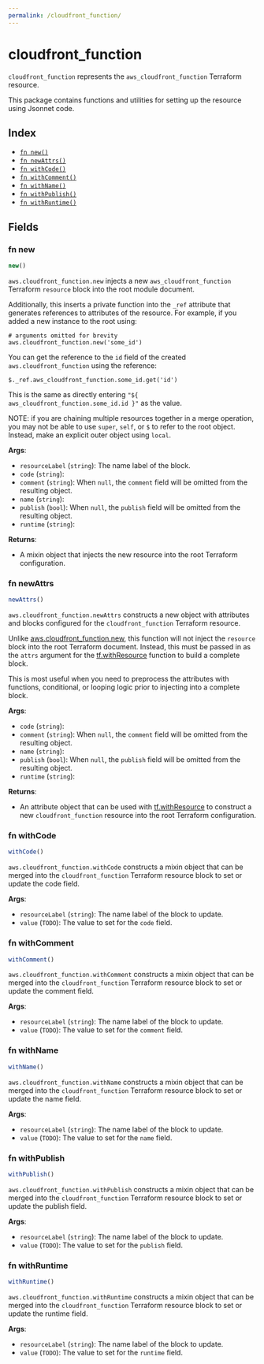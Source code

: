 ```yaml
---
permalink: /cloudfront_function/
---
```


# cloudfront_function

`cloudfront_function` represents the `aws_cloudfront_function` Terraform resource.



This package contains functions and utilities for setting up the resource using Jsonnet code.


## Index

* [`fn new()`](#fn-new)
* [`fn newAttrs()`](#fn-newattrs)
* [`fn withCode()`](#fn-withcode)
* [`fn withComment()`](#fn-withcomment)
* [`fn withName()`](#fn-withname)
* [`fn withPublish()`](#fn-withpublish)
* [`fn withRuntime()`](#fn-withruntime)

## Fields

### fn new

```ts
new()
```


`aws.cloudfront_function.new` injects a new `aws_cloudfront_function` Terraform `resource`
block into the root module document.

Additionally, this inserts a private function into the `_ref` attribute that generates references to attributes of the
resource. For example, if you added a new instance to the root using:

    # arguments omitted for brevity
    aws.cloudfront_function.new('some_id')

You can get the reference to the `id` field of the created `aws.cloudfront_function` using the reference:

    $._ref.aws_cloudfront_function.some_id.get('id')

This is the same as directly entering `"${ aws_cloudfront_function.some_id.id }"` as the value.

NOTE: if you are chaining multiple resources together in a merge operation, you may not be able to use `super`, `self`,
or `$` to refer to the root object. Instead, make an explicit outer object using `local`.

**Args**:
  - `resourceLabel` (`string`): The name label of the block.
  - `code` (`string`): 
  - `comment` (`string`):  When `null`, the `comment` field will be omitted from the resulting object.
  - `name` (`string`): 
  - `publish` (`bool`):  When `null`, the `publish` field will be omitted from the resulting object.
  - `runtime` (`string`): 

**Returns**:
- A mixin object that injects the new resource into the root Terraform configuration.


### fn newAttrs

```ts
newAttrs()
```


`aws.cloudfront_function.newAttrs` constructs a new object with attributes and blocks configured for the `cloudfront_function`
Terraform resource.

Unlike [aws.cloudfront_function.new](#fn-cloudfrontfunctionnew), this function will not inject the `resource`
block into the root Terraform document. Instead, this must be passed in as the `attrs` argument for the
[tf.withResource](https://github.com/tf-libsonnet/core/tree/main/docs#fn-withresource) function to build a complete block.

This is most useful when you need to preprocess the attributes with functions, conditional, or looping logic prior to
injecting into a complete block.

**Args**:
  - `code` (`string`): 
  - `comment` (`string`):  When `null`, the `comment` field will be omitted from the resulting object.
  - `name` (`string`): 
  - `publish` (`bool`):  When `null`, the `publish` field will be omitted from the resulting object.
  - `runtime` (`string`): 

**Returns**:
  - An attribute object that can be used with [tf.withResource](https://github.com/tf-libsonnet/core/tree/main/docs#fn-withresource) to construct a new `cloudfront_function` resource into the root Terraform configuration.


### fn withCode

```ts
withCode()
```

`aws.cloudfront_function.withCode` constructs a mixin object that can be merged into the `cloudfront_function`
Terraform resource block to set or update the code field.



**Args**:
  - `resourceLabel` (`string`): The name label of the block to update.
  - `value` (`TODO`): The value to set for the `code` field.


### fn withComment

```ts
withComment()
```

`aws.cloudfront_function.withComment` constructs a mixin object that can be merged into the `cloudfront_function`
Terraform resource block to set or update the comment field.



**Args**:
  - `resourceLabel` (`string`): The name label of the block to update.
  - `value` (`TODO`): The value to set for the `comment` field.


### fn withName

```ts
withName()
```

`aws.cloudfront_function.withName` constructs a mixin object that can be merged into the `cloudfront_function`
Terraform resource block to set or update the name field.



**Args**:
  - `resourceLabel` (`string`): The name label of the block to update.
  - `value` (`TODO`): The value to set for the `name` field.


### fn withPublish

```ts
withPublish()
```

`aws.cloudfront_function.withPublish` constructs a mixin object that can be merged into the `cloudfront_function`
Terraform resource block to set or update the publish field.



**Args**:
  - `resourceLabel` (`string`): The name label of the block to update.
  - `value` (`TODO`): The value to set for the `publish` field.


### fn withRuntime

```ts
withRuntime()
```

`aws.cloudfront_function.withRuntime` constructs a mixin object that can be merged into the `cloudfront_function`
Terraform resource block to set or update the runtime field.



**Args**:
  - `resourceLabel` (`string`): The name label of the block to update.
  - `value` (`TODO`): The value to set for the `runtime` field.
